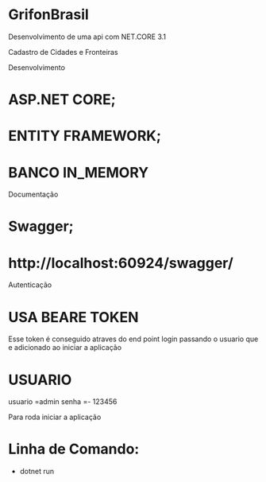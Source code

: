 # GrifonBrasil
Desenvolvimento de uma api com NET.CORE 3.1

Cadastro de Cidades e Fronteiras

Desenvolvimento
# ASP.NET CORE;
# ENTITY FRAMEWORK;
# BANCO IN_MEMORY

Documentação
# Swagger;
# http://localhost:60924/swagger/

Autenticação 
# USA BEARE TOKEN
Esse token é conseguido atraves do end point login passando o usuario 
que e adicionado ao iniciar a aplicação
# USUARIO
usuario =admin
senha =- 123456

Para roda iniciar a aplicação 
# Linha de Comando:
* dotnet run




